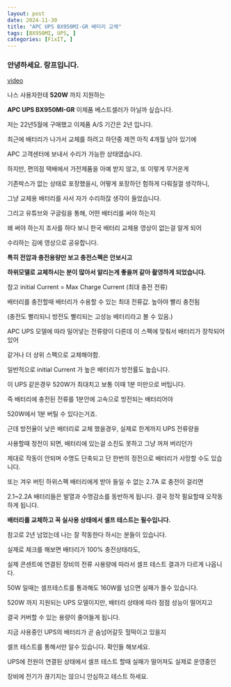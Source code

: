 ```yaml
---
layout: post
date: 2024-11-30
title: "APC UPS BX950MI-GR 배터리 교체"
tags: [BX950MI, UPS, ]
categories: [FixIT, ]
---
```




### 안녕하세요. 랑프입니다.


[video](https://youtu.be/l8HzhEoHXaM)


나스 사용자한테 **520W** 까지 지원하는


**APC UPS BX950MI-GR** 이제품 베스트셀러가 아닐까 싶습니다.


저는 22년5월에 구매했고 이제품 A/S 기간은 2년 입니다.


최근에 배터리가 나가서 교체를 하려고 하던중 제껀 아직 4개월 남아 있기에


APC 고객센터에 보내서 수리가 가능한 상태였습니다.


하지만, 편의점 택배에서 가전제품을 아예 받지 않고, 또 이렇게 무거운게


기존박스가 없는 상태로 포장했을시, 어떻게 포장하던 험하게 다뤄질껄 생각하니,


그냥 교체용 배터리를 사서 자가 수리하잖 생각이 들었습니다.


그리고 유튜브와 구글링을 통해, 어떤 배터리를 써야 하는지


왜 써야 하는지 조사를 하다 보니 한국 배터리 교체용 영상이 없는걸 알게 되어


수리하는 김에 영상으로 공유합니다.


**특히 전압과 충전용량만 보고 충전스펙은 안보시고**


**하위모델로 교체하시는 분이 많아서 알리는게 좋을꺼 같아 촬영하게 되었습니다.**


참고 initial Current = Max Charge Current (최대 충전 전류)


배터리를 충전할때 배터리가 수용할 수 있는 최대 전류값. 높아야 빨리 충전됨


(충전도 빨리되니 방전도 빨리되는 고성능 베터리라고 볼 수 있음.)


APC UPS 모델에 따라 밀어넣는 전류량이 다른데 이 스펙에 맞춰서 배터리가 장착되어 있어


같거나 더 상위 스펙으로 교체해야함.


일반적으로 initial Current 가 높은 배터리가 방전률도 높습니다.


이 UPS 같은경우 520W가 최대치고 보통 이때 1분 미만으로 버팁니다.


즉 배터리에 충전된 전류를 1분안에 고속으로 방전되는 배터리어야


520W에서 1분 버틸 수 있다는거죠.


근데 방전율이 낮은 배터리로 교체 했을경우, 실제로 한계까지 UPS 전류량을


사용할때 정전이 되면, 배터리에 있는걸 소진도 못하고 그냥 꺼져 버리던가


제대로 작동이 안되며 수명도 단축되고 단 한번의 정전으로 배터리가 사망할 수도 있습니다.


또는 겨우 버틴 하위스펙 배터리에게 받아 들일 수 없는 2.7A 로 충전이 걸리면


2.1~2.2A 배터리들은 발열과 수명감소를 동반하게 됩니다. 결국 정작 필요할때 오작동하게 됩니다.


**배터리를 교체하고 꼭 실사용 상태에서 셀프 테스트는 필수입니다.**


참고로 2년 넘었는데 나는 잘 작동한다 하시는 분들이 있습니다.


실제로 체크를 해보면 배터리가 100% 충전상태라도,


실제 콘센트에 연결된 장비의 전류 사용량에 따라서 셀프 테스트 결과가 다르게 나옵니다.


50W 일때는 셀프테스트를 통과해도 160W를 넘으면 실패가 뜰수 있습니다.


520W 까지 지원되는 UPS 모델이지만, 배터리 상태에 따라 점점 성능이 떨어지고


결국 커버할 수 있는 용량이 줄어들게 됩니다.


지금 사용중인 UPS의 배터리가 곧 숨넘어갈듯 헐떡이고 있을지


셀프 테스트를 통해서만 알수 있습니다. 확인들 해보세요.


UPS에 전원이 연결된 상태에서 셀프 테스트 할때 실패가 떨어져도 실제로 운영중인


장비에 전기가 끊기지는 않으니 안심하고 테스트 하세요.

